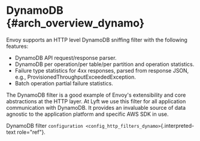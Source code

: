DynamoDB {#arch_overview_dynamo}
========

Envoy supports an HTTP level DynamoDB sniffing filter with the following
features:

-   DynamoDB API request/response parser.
-   DynamoDB per operation/per table/per partition and operation
    statistics.
-   Failure type statistics for 4xx responses, parsed from response
    JSON, e.g., ProvisionedThroughputExceededException.
-   Batch operation partial failure statistics.

The DynamoDB filter is a good example of Envoy's extensibility and core
abstractions at the HTTP layer. At Lyft we use this filter for all
application communication with DynamoDB. It provides an invaluable
source of data agnostic to the application platform and specific AWS SDK
in use.

DynamoDB filter
`configuration <config_http_filters_dynamo>`{.interpreted-text
role="ref"}.
